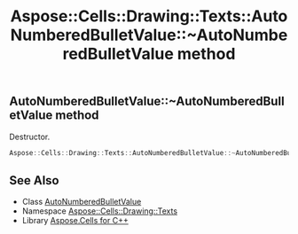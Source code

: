 ﻿---
title: Aspose::Cells::Drawing::Texts::AutoNumberedBulletValue::~AutoNumberedBulletValue method
linktitle: ~AutoNumberedBulletValue
second_title: Aspose.Cells for C++ API Reference
description: 'Aspose::Cells::Drawing::Texts::AutoNumberedBulletValue::~AutoNumberedBulletValue method. Destructor in C++.'
type: docs
weight: 200
url: /cpp/aspose.cells.drawing.texts/autonumberedbulletvalue/~autonumberedbulletvalue/
---
## AutoNumberedBulletValue::~AutoNumberedBulletValue method


Destructor.

```cpp
Aspose::Cells::Drawing::Texts::AutoNumberedBulletValue::~AutoNumberedBulletValue()
```

## See Also

* Class [AutoNumberedBulletValue](../)
* Namespace [Aspose::Cells::Drawing::Texts](../../)
* Library [Aspose.Cells for C++](../../../)
